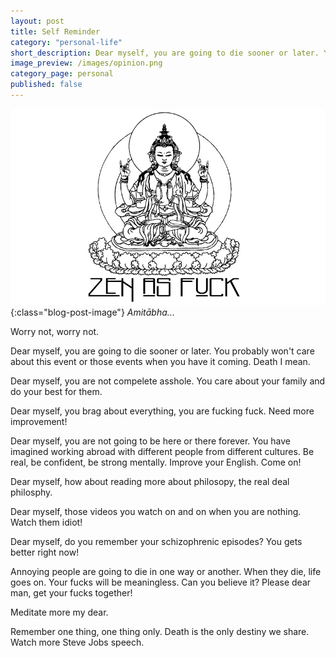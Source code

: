 ```yaml
---
layout: post
title: Self Reminder
category: "personal-life"
short_description: Dear myself, you are going to die sooner or later. You probably won't care about this event or those events when you have it coming.
image_preview: /images/opinion.png
category_page: personal
published: false
---
```


![Zen as Fuck](/images/zen_as_fuck.jpg){:class="blog-post-image"}
<em class="description">Amitābha...</em>

Worry not, worry not.

Dear myself, you are going to die sooner or later. You probably won't care about this event or those events when you have it coming.
Death I mean.

Dear myself, you are not compelete asshole. You care about your family and do your best for them.

Dear myself, you brag about everything, you are fucking fuck. Need more improvement!

Dear myself, you are not going to be here or there forever. You have imagined working abroad with different people from different
cultures. Be real, be confident, be strong mentally. Improve your English. Come on!

Dear myself, how about reading more about philosopy, the real deal philosphy.

Dear myself, those videos you watch on and on when you are nothing. Watch them idiot!

Dear myself, do you remember your schizophrenic episodes? You gets better right now!

Annoying people are going to die in one way or another. When they die, life goes on. Your fucks will be meaningless.
Can you believe it? Please dear man, get your fucks together!

Meditate more my dear.

Remember one thing, one thing only. Death is the only destiny we share. Watch more Steve Jobs speech.
